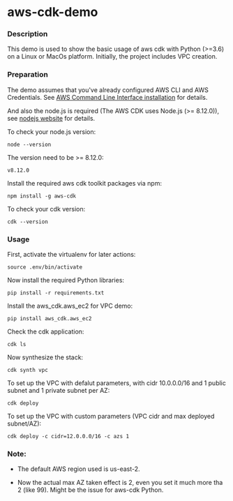 # aws-cdk-demo

### Description
This demo is used to show the basic usage of aws cdk with Python (>=3.6) on a Linux or MacOs platform. Initially, the project includes VPC creation.

### Preparation
The demo assumes that you've already configured AWS CLI and AWS Credentials.
See [AWS Command Line Interface installation](https://docs.aws.amazon.com/cli/latest/userguide/cli-chap-install.html) for details.

And also the node.js is required (The AWS CDK uses Node.js (>= 8.12.0)), see [nodejs website](https://nodejs.org/) for details.

To check your node.js version:
```
node --version
```

The version need to be >= 8.12.0:
```
v8.12.0
```

Install the required aws cdk toolkit packages via npm:
```
npm install -g aws-cdk
```

To check your cdk version:
```
cdk --version
```


### Usage
First, activate the virtualenv for later actions:
```
source .env/bin/activate
```

Now install the required Python libraries:
```
pip install -r requirements.txt
```

Install the aws_cdk.aws_ec2 for VPC demo:
```
pip install aws_cdk.aws_ec2
```

Check the cdk application:
```
cdk ls
```

Now synthesize the stack:
```
cdk synth vpc
```

To set up the VPC with defalut parameters, with cidr 10.0.0.0/16 and 1 public subnet and 1 private subnet per AZ:
```
cdk deploy
```

To set up the VPC with custom parameters (VPC cidr and max deployed subnet/AZ):
```
cdk deploy -c cidr=12.0.0.0/16 -c azs 1
```

### Note:
- The default AWS region used is us-east-2.

- Now the actual max AZ taken effect is 2, even you set it much more tha 2 (like 99). Might be the issue for aws-cdk Python.
